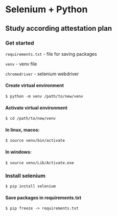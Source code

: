 # Selenium + Python
## Study according attestation plan

### Get started
`requirements.txt` - file for saving packages

`venv` - venv file

`chromedriver` - selenium webdriver

#### Create virtual environment
    $ python -m venv /path/to/new/venv
#### Activate virtual environment
    $ cd /path/to/new/venv
#### In linux, macos:
    $ source venv/bin/activate
#### In windows:
    $ source venv/Lib/Activate.exe

### Install selenium
    $ pip install selenium

#### Save packages in requirements.txt
    $ pip freeze -> requirements.txt
    